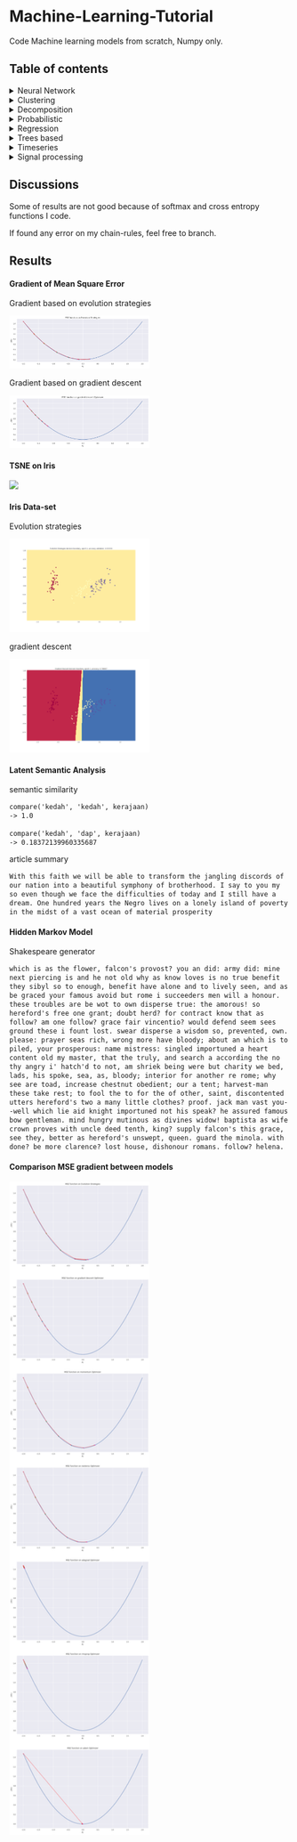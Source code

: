 # Machine-Learning-Tutorial

Code Machine learning models from scratch, Numpy only.

## Table of contents

<details><summary>Neural Network</summary>

* **Deep Feed-forward**
  * gradient descent
  * momentum
  * nesterov
  * rmsprop
  * adagrad
  * adam

* **Vanilla recurrent**
  * gradient descent
  * momentum
  * nesterov
  * rmsprop
  * adagrad
  * adam

* **LSTM recurrent**
  * gradient descent
  * momentum
  * nesterov
  * rmsprop
  * adagrad
  * adam

* **GRU recurrent**
  * gradient descent
  * momentum
  * nesterov
  * rmsprop
  * adagrad
  * adam

* **Convolutional**
  * atrous 1D
  * atrous 2D
  * average pooling 1D
  * average pooling 2D
  * convolution 1D
  * convolution 2D
  * max pooling 1D
  * max pooling 2D

* **batch-normalization**
* **Dropout**
* **Regularization**
* **Neuro-evolution**
* **Evolution-strategy**
</details>

<details><summary>Clustering</summary>

* **DBScan**
* **K-Mean**
* **K-Nearest Neighbors**
</details>

<details><summary>Decomposition</summary>

* **Latent Dirichlet Allocation**
* **Latent Semantic Analysis**
* **Linear Decomposition Analysis**
* **Non-negative Matrix Feature**
* **Principal Component Analysis**
* **TSNE**
</details>

<details><summary>Probabilistic</summary>

* **Gaussian TF-IDF**
* **Multinomial TF-IDF**
* **Hidden Markov**
</details>

<details><summary>Regression</summary>

* **Linear**
* **Polynomial**
* **Lasso**
* **Ridge**
* **Sigmoid**
</details>

<details><summary>Trees based</summary>

* **Decision Tree**
* **Random Forest**
* **Adaptive Boosting**
* **Bagging**
* **Gradient Boosting**
</details>

<details><summary>Timeseries</summary>

* **Moving Average**
* **Linear Weight Moving Average**
* **John-Ehlers**
* **Noise Removal-Get**
* **Anchor Smoothing**
* **Detect Outliers**
* **ARIMA**
</details>

<details><summary>Signal processing</summary>

* **Convolutional 1D**
* **Convolutional 2D**
* **Pass-Filters**
</details>

## Discussions

Some of results are not good because of softmax and cross entropy functions I code.

If found any error on my chain-rules, feel free to branch.

## Results

#### Gradient of Mean Square Error

Gradient based on evolution strategies

<img src="results/gradient-evolution.png" width="50%">

Gradient based on gradient descent

<img src="results/gradient-descent.png" width="50%">
</div>

#### TSNE on Iris
<img src="decomposition/tsne/animation-tsne-iris.gif" width="50%">

#### Iris Data-set

Evolution strategies

<img src="results/animation-evolution-iris.gif" width="50%">

gradient descent

<img src="results/animation-gradientdescent-iris.gif" width="50%">

#### Latent Semantic Analysis

semantic similarity

```text
compare('kedah', 'kedah', kerajaan)
-> 1.0

compare('kedah', 'dap', kerajaan)
-> 0.18372139960335687
```

article summary

```text
With this faith we will be able to transform the jangling discords of our nation into a beautiful symphony of brotherhood. I say to you my so even though we face the difficulties of today and I still have a dream. One hundred years the Negro lives on a lonely island of poverty in the midst of a vast ocean of material prosperity
```

#### Hidden Markov Model

Shakespeare generator

```text
which is as the flower, falcon's provost? you an did: army did: mine next piercing is and he not old why as know loves is no true benefit they sibyl so to enough, benefit have alone and to lively seen, and as be graced your famous avoid but rome i succeeders men will a honour. these troubles are be wot to own disperse true: the amorous! so hereford's free one grant; doubt herd? for contract know that as follow? am one follow? grace fair vincentio? would defend seem sees ground these i fount lost. swear disperse a wisdom so, prevented, own. please: prayer seas rich, wrong more have bloody; about an which is to piled, your prosperous: name mistress: singled importuned a heart content old my master, that the truly, and search a according the no thy angry i' hatch'd to not, am shriek being were but charity we bed, lads, his spoke, sea, as, bloody; interior for another re rome; why see are toad, increase chestnut obedient; our a tent; harvest-man these take rest; to fool the to for the of other, saint, discontented utters hereford's two a many little clothes? proof. jack man vast you--well which lie aid knight importuned not his speak? he assured famous bow gentleman. mind hungry mutinous as divines widow! baptista as wife crown proves with uncle deed tenth, king? supply falcon's this grace, see they, better as hereford's unswept, queen. guard the minola. with done? be more clarence? lost house, dishonour romans. follow? helena.
```

#### Comparison MSE gradient between models

<img src="results/mse-gradient.png" width="50%">
